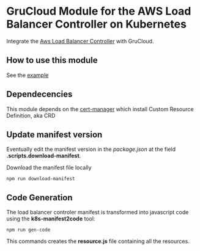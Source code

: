 # GruCloud Module for the AWS Load Balancer Controller on Kubernetes

Integrate the [Aws Load Balancer Controller](https://kubernetes-sigs.github.io/aws-load-balancer-controller/latest/) with GruCloud.

## How to use this module

See the [example](example/README.md)

## Dependecencies

This module depends on the [cert-manager](https://www.npmjs.com/package/@grucloud/module-k8s-cert-manager) which install Custom Resource Definition, aka CRD

## Update manifest version

Eventually edit the manifest version in the _package.json_ at the field **.scripts.download-manifest**.

Download the manifest file locally

```
npm run download-manifest
```

## Code Generation

The load balancer controler manifest is transformed into javascript code using the **k8s-manifest2code** tool:

```
npm run gen-code
```

This commands creates the **resource.js** file containing all the resources.
